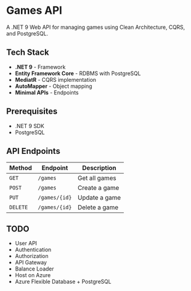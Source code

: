 # Games API

A .NET 9 Web API for managing games using Clean Architecture, CQRS, and PostgreSQL.

## Tech Stack

- **.NET 9** - Framework
- **Entity Framework Core** - RDBMS with PostgreSQL
- **MediatR** - CQRS implementation
- **AutoMapper** - Object mapping
- **Minimal APIs** - Endpoints

## Prerequisites

- .NET 9 SDK
- PostgreSQL

## API Endpoints

| Method | Endpoint | Description |
|--------|----------|-------------|
| `GET` | `/games` | Get all games |
| `POST` | `/games` | Create a game |
| `PUT` | `/games/{id}` | Update a game |
| `DELETE` | `/games/{id}` | Delete a game |

## TODO
- User API
- Authentication
- Authorization
- API Gateway
- Balance Loader
- Host on Azure
- Azure Flexible Database + PostgreSQL
